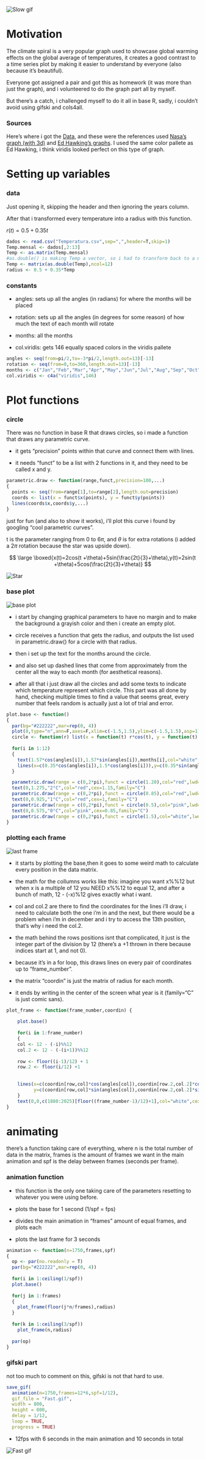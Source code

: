 ![](Slow.gif "Slow gif")

# Motivation

The climate spiral is a very popular graph used to showcase global
warming effects on the global average of temperatures, it creates a good
contrast to a time series plot by making it easier to understand by
everyone (also because it’s beautiful).

Everyone got assigned a pair and got this as homework (it was more than
just the graph), and i volunteered to do the graph part all by myself.

But there’s a catch, i challenged myself to do it all in base R, sadly,
i couldn’t avoid using gifski and cols4all.

### Sources

Here’s where i got the [Data](https://data.giss.nasa.gov/gistemp/), and
these were the references used [Nasa’s graph (with
3d)](https://svs.gsfc.nasa.gov/5190/) and [Ed Hawking’s
graphs](https://www.climate-lab-book.ac.uk/spirals/). I used the same
color pallete as Ed Hawking, i think viridis looked perfect on this type
of graph.

# Setting up variables

### data

Just opening it, skipping the header and then ignoring the years column.

After that i transformed every temperature into a radius with this
function.

$r(t)=0.5+0.35t$

``` r
dados <- read.csv("Temperatura.csv",sep=",",header=T,skip=1)
Temp.mensal <- dados[,2:13]
Temp <- as.matrix(Temp.mensal)
#as.double() is making Temp a vector, so i had to transform back to a matrix
Temp <- matrix(as.double(Temp),ncol=12)
radius <- 0.5 + 0.35*Temp
```

### constants

- angles: sets up all the angles (in radians) for where the months will
  be placed

- rotation: sets up all the angles (in degrees for some reason) of how
  much the text of each month will rotate

- months: all the months

- col.viridis: gets 146 equally spaced colors in the viridis pallete

``` r
angles <- seq(from=pi/2,to=-3*pi/2,length.out=13)[-13]
rotation <- seq(from=0,to=360,length.out=13)[-13]
months <- c("Jan","Feb","Mar","Apr","May","Jun","Jul","Aug","Sep","Oct","Nov","Dec")
col.viridis <- c4a("viridis",146)
```

# Plot functions

### circle

There was no function in base R that draws circles, so i made a function
that draws any parametric curve.

- it gets “precision” points within that curve and connect them with
  lines.

- it needs “funct” to be a list with 2 functions in it, and they need to
  be called x and y.

``` r
parametric.draw <- function(range,funct,precision=100,...)
{
  points <- seq(from=range[1],to=range[2],length.out=precision)
  coords <- list(x = funct$x(points), y = funct$y(points))
  lines(coords$x,coords$y,...)
}
```

just for fun (and also to show it works), i’ll plot this curve i found
by googling “cool parametric curves”.

t is the parameter ranging from 0 to 6$\pi$, and $\theta$ is for extra
rotations (i added a 2$\pi$ rotation because the star was upside down).

$$
\large \boxed{x(t)=2cos(t +\theta)+5sin(\frac{2t}{3}+\theta),y(t)=2sin(t +\theta)+5cos(\frac{2t}{3}+\theta)}
$$

![](estrelinha.png "Star")

### base plot

![](baseplot.png "base plot")

- i start by changing graphical parameters to have no margin and to make
  the background a grayish color and then i create an empty plot.

- circle receives a function that gets the radius, and outputs the list
  used in parametric.draw() for a circle with that radius.

- then i set up the text for the months around the circle.

- and also set up dashed lines that come from approximately from the
  center all the way to each month (for aesthetical reasons).

- after all that i just draw all the circles and add some texts to
  indicate which temperature represent which circle. This part was all
  done by hand, checking multiple times to find a value that seems
  great, every number that feels random is actually just a lot of trial
  and error.

``` r
plot.base <- function()
{
  par(bg="#222222",mar=rep(0, 4))
  plot(0,type="n",ann=F,axes=F,xlim=c(-1.5,1.5),ylim=c(-1.5,1.5),asp=1)
  circle <- function(r) list(x = function(t) r*cos(t), y = function(t) r*sin(t))
  
  for(i in 1:12)
  {
    text(1.57*cos(angles[i]),1.57*sin(angles[i]),months[i],col="white",srt= -rotation[i],cex=1.15)
    lines(x=c(0.35*cos(angles[i]),1.5*cos(angles[i])),y=c(0.35*sin(angles[i]),1.5*sin(angles[i])),lwd=0.01,lty=5,col="#444444")
  }  

  parametric.draw(range = c(0,2*pi),funct = circle(1.20),col="red",lwd=2.75)
  text(0,1.275,"2°C",col="red",cex=1.15,family="C")
  parametric.draw(range = c(0,2*pi),funct = circle(0.85),col="red",lwd=1.75)
  text(0,0.925,"1°C",col="red",cex=1,family="C")
  parametric.draw(range = c(0,2*pi),funct = circle(0.5),col="pink",lwd=1.25)
  text(0,0.575,"0°C",col="pink",cex=0.85,family="C")
  parametric.draw(range = c(0,2*pi),funct = circle(1.5),col="white",lwd=1)
}
```

### plotting each frame

![](lastframe.png "last frame")

- it starts by plotting the base,then it goes to some weird math to
  calculate every position in the data matrix.

- the math for the collumns works like this: imagine you want x%%12 but
  when x is a multiple of 12 you NEED x%%12 to equal 12, and after a
  bunch of math, 12 - (-x)%12 gives exactly what i want.

- col and col.2 are there to find the coordinates for the lines i’ll
  draw, i need to calculate both the one i’m in and the next, but there
  would be a problem when i’m in december and i try to access the 13th
  position, that’s why i need the col.2.

- the math behind the rows positions isnt that complicated, it just is
  the integer part of the division by 12 (there’s a +1 thrown in there
  because indices start at 1, and not 0).

- because it’s in a for loop, this draws lines on every pair of
  coordinates up to “frame_number”.

- the matrix “coordin” is just the matrix of radius for each month.

- it ends by writing in the center of the screen what year is it
  (family=“C” is just comic sans).

``` r
plot_frame <- function(frame_number,coordin) { 
    
    plot.base()
    
    for(i in 1:frame_number)
    {
    col <- 12 - (-i)%%12
    col.2 <- 12 - (-(i+1))%%12
    
    row <- floor((i-1)/12) + 1
    row.2 <- floor(i/12) +1
    
    
    lines(x=c(coordin[row,col]*cos(angles[col]),coordin[row.2,col.2]*cos(angles[col.2])),
          y=c(coordin[row,col]*sin(angles[col]),coordin[row.2,col.2]*sin(angles[col.2])),col=col.viridis[row.2],lwd=3)
    }
    text(0,0,c(1880:2025)[floor((frame_number-1)/12)+1],col="white",cex=2.3,family="C")
} 
```

# animating

there’s a function taking care of everything, where n is the total
number of data in the matrix, frames is the amount of frames we want in
the main animation and spf is the delay between frames (seconds per
frame).

### animation function

- this function is the only one taking care of the parameters resetting
  to whatever you were using before.

- plots the base for 1 second (1/spf = fps)

- divides the main animation in “frames” amount of equal frames, and
  plots each

- plots the last frame for 3 seconds

``` r
animation <- function(n=1750,frames,spf)
{
  op <- par(no.readonly = T)
  par(bg="#222222",mar=rep(0, 4))
  
  for(i in 1:ceiling(1/spf))
  plot.base()
  
  for(j in 1:frames)
  {
    plot_frame(floor(j*n/frames),radius)
  }
  
  for(k in 1:ceiling(3/spf))
    plot_frame(n,radius)
  
  par(op)
}
```

### gifski part

not too much to comment on this, gifski is not that hard to use.

``` r
save_gif(
  animation(n=1750,frames=12*6,spf=1/12),
  gif_file = "Fast.gif",
  width = 800,
  height = 800,
  delay = 1/12,
  loop = TRUE,
  progress = TRUE)
```

- 12fps with 6 seconds in the main animation and 10 seconds in total

![](Fast.gif "Fast gif")
